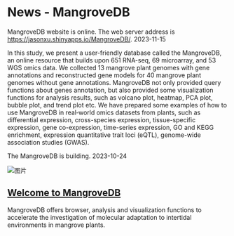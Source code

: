# News - MangroveDB

MangroveDB website is online. The web server address is https://jasonxu.shinyapps.io/MangroveDB/. 2023-11-15

In this study, we present a user-friendly database called the MangroveDB, an online resource that builds upon 651 RNA-seq, 69 microarray, and 53 WGS omics data. We collected 13 mangrove plant genomes with gene annotations and reconstructed gene models for 40 mangrove plant genomes without gene annotations. MangroveDB not only provided query functions about genes annotation, but also provided some visualization functions for analysis results, such as volcano plot, heatmap, PCA plot, bubble plot, and trend plot etc. We have prepared some examples of how to use MangroveDB in real‐world omics datasets from plants, such as differential expression, cross-species expression, tissue-specific expression, gene co-expression, time-series expression, GO and KEGG enrichment, expression quantitative trait loci (eQTL), genome-wide association studies (GWAS). 

The MangroveDB is building. 2023-10-24

![图片](https://github.com/Jasonxu0109/MangroveDB/assets/11934986/e7bf91b8-1905-46f0-8ab2-bebb2a0fdd6d)


## [Welcome to MangroveDB](https://jasonxu.shinyapps.io/MangroveDB/)

MangroveDB offers browser, analysis and visualization functions to accelerate the investigation of molecular adaptation to intertidal environments in mangrove plants.


